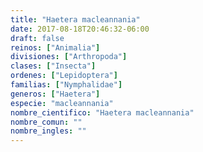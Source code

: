 ```yaml
---
title: "Haetera macleannania"
date: 2017-08-18T20:46:32-06:00
draft: false
reinos: ["Animalia"]
divisiones: ["Arthropoda"]
clases: ["Insecta"]
ordenes: ["Lepidoptera"]
familias: ["Nymphalidae"]
generos: ["Haetera"]
especie: "macleannania"
nombre_cientifico: "Haetera macleannania"
nombre_comun: ""
nombre_ingles: ""
---
```

